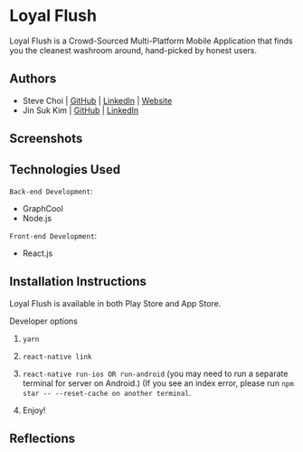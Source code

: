# Loyal Flush

Loyal Flush is a Crowd-Sourced Multi-Platform Mobile Application that finds you the cleanest washroom around, hand-picked by honest users.

## Authors

- Steve Choi | [GitHub](https://github.com/stevechoiio) | [LinkedIn](https://www.linkedin.com/in/stevechoi93/) | [Website](choisteve.com)
- Jin Suk Kim | [GitHub](https://github.com/jinsukkim94) | [LinkedIn](https://www.linkedin.com/in/jinsukkim94//)

## Screenshots

## Technologies Used

`Back-end Development`:

- GraphCool
- Node.js

`Front-end Development`:

- React.js

## Installation Instructions
Loyal Flush is available in both Play Store and App Store.

Developer options

1. ```yarn```
2. ```react-native link```
3. ```react-native run-ios OR run-android```
  (you may need to run a separate terminal for server on Android.)
  (If you see an index error, please run ```npm star -- --reset-cache on another terminal```.

4. Enjoy!

## Reflections
